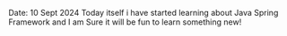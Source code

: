 Date: 10 Sept 2024
Today itself i have started learning about Java Spring Framework and I am Sure it will be fun to learn something new!
